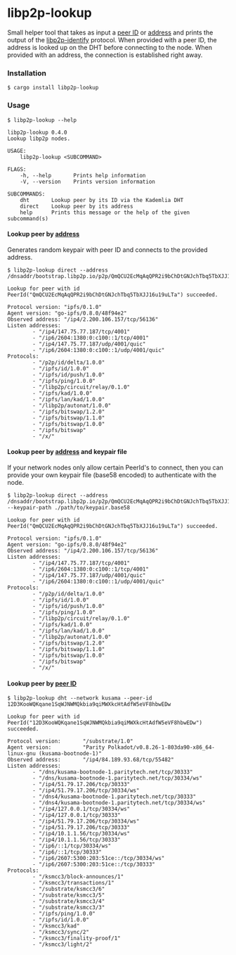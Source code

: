 # libp2p-lookup

Small helper tool that takes as input a [peer ID][peer-id] or
[address][multiaddr] and prints the output of the [libp2p-identify] protocol.
When provided with a peer ID, the address is looked up on the DHT before
connecting to the node. When provided with an address, the connection is
established right away.

### Installation

```
$ cargo install libp2p-lookup
```

### Usage

```
$ libp2p-lookup --help

libp2p-lookup 0.4.0
Lookup libp2p nodes.

USAGE:
    libp2p-lookup <SUBCOMMAND>

FLAGS:
    -h, --help       Prints help information
    -V, --version    Prints version information

SUBCOMMANDS:
    dht       Lookup peer by its ID via the Kademlia DHT
    direct    Lookup peer by its address
    help      Prints this message or the help of the given subcommand(s)
```

#### Lookup peer by [address][multiaddr]

Generates random keypair with peer ID and connects to the provided address.

```
$ libp2p-lookup direct --address /dnsaddr/bootstrap.libp2p.io/p2p/QmQCU2EcMqAqQPR2i9bChDtGNJchTbq5TbXJJ16u19uLTa

Lookup for peer with id PeerId("QmQCU2EcMqAqQPR2i9bChDtGNJchTbq5TbXJJ16u19uLTa") succeeded.

Protocol version: "ipfs/0.1.0"
Agent version: "go-ipfs/0.8.0/48f94e2"
Observed address: "/ip4/2.200.106.157/tcp/56136"
Listen addresses:
        - "/ip4/147.75.77.187/tcp/4001"
        - "/ip6/2604:1380:0:c100::1/tcp/4001"
        - "/ip4/147.75.77.187/udp/4001/quic"
        - "/ip6/2604:1380:0:c100::1/udp/4001/quic"
Protocols:
        - "/p2p/id/delta/1.0.0"
        - "/ipfs/id/1.0.0"
        - "/ipfs/id/push/1.0.0"
        - "/ipfs/ping/1.0.0"
        - "/libp2p/circuit/relay/0.1.0"
        - "/ipfs/kad/1.0.0"
        - "/ipfs/lan/kad/1.0.0"
        - "/libp2p/autonat/1.0.0"
        - "/ipfs/bitswap/1.2.0"
        - "/ipfs/bitswap/1.1.0"
        - "/ipfs/bitswap/1.0.0"
        - "/ipfs/bitswap"
        - "/x/"
```

#### Lookup peer by [address][multiaddr] and keypair file

If your network nodes only allow certain PeerId's to connect, then you can provide your own keypair file (base58 encoded) to authenticate with the node.

```
$ libp2p-lookup direct --address /dnsaddr/bootstrap.libp2p.io/p2p/QmQCU2EcMqAqQPR2i9bChDtGNJchTbq5TbXJJ16u19uLTa --keypair-path ./path/to/keypair.base58

Lookup for peer with id PeerId("QmQCU2EcMqAqQPR2i9bChDtGNJchTbq5TbXJJ16u19uLTa") succeeded.

Protocol version: "ipfs/0.1.0"
Agent version: "go-ipfs/0.8.0/48f94e2"
Observed address: "/ip4/2.200.106.157/tcp/56136"
Listen addresses:
        - "/ip4/147.75.77.187/tcp/4001"
        - "/ip6/2604:1380:0:c100::1/tcp/4001"
        - "/ip4/147.75.77.187/udp/4001/quic"
        - "/ip6/2604:1380:0:c100::1/udp/4001/quic"
Protocols:
        - "/p2p/id/delta/1.0.0"
        - "/ipfs/id/1.0.0"
        - "/ipfs/id/push/1.0.0"
        - "/ipfs/ping/1.0.0"
        - "/libp2p/circuit/relay/0.1.0"
        - "/ipfs/kad/1.0.0"
        - "/ipfs/lan/kad/1.0.0"
        - "/libp2p/autonat/1.0.0"
        - "/ipfs/bitswap/1.2.0"
        - "/ipfs/bitswap/1.1.0"
        - "/ipfs/bitswap/1.0.0"
        - "/ipfs/bitswap"
        - "/x/"
```

#### Lookup peer by [peer ID][peer-id]

```
$ libp2p-lookup dht --network kusama --peer-id 12D3KooWQKqane1SqWJNWMQkbia9qiMWXkcHtAdfW5eVF8hbwEDw

Lookup for peer with id PeerId("12D3KooWQKqane1SqWJNWMQkbia9qiMWXkcHtAdfW5eVF8hbwEDw") succeeded.

Protocol version:       "/substrate/1.0"
Agent version:          "Parity Polkadot/v0.8.26-1-803da90-x86_64-linux-gnu (kusama-bootnode-1)"
Observed address:       "/ip4/84.189.93.68/tcp/55482"
Listen addresses:
        - "/dns/kusama-bootnode-1.paritytech.net/tcp/30333"
        - "/dns/kusama-bootnode-1.paritytech.net/tcp/30334/ws"
        - "/ip4/51.79.17.206/tcp/30333"
        - "/ip4/51.79.17.206/tcp/30334/ws"
        - "/dns4/kusama-bootnode-1.paritytech.net/tcp/30333"
        - "/dns4/kusama-bootnode-1.paritytech.net/tcp/30334/ws"
        - "/ip4/127.0.0.1/tcp/30334/ws"
        - "/ip4/127.0.0.1/tcp/30333"
        - "/ip4/51.79.17.206/tcp/30334/ws"
        - "/ip4/51.79.17.206/tcp/30333"
        - "/ip4/10.1.1.56/tcp/30334/ws"
        - "/ip4/10.1.1.56/tcp/30333"
        - "/ip6/::1/tcp/30334/ws"
        - "/ip6/::1/tcp/30333"
        - "/ip6/2607:5300:203:51ce::/tcp/30334/ws"
        - "/ip6/2607:5300:203:51ce::/tcp/30333"
Protocols:
        - "/ksmcc3/block-announces/1"
        - "/ksmcc3/transactions/1"
        - "/substrate/ksmcc3/6"
        - "/substrate/ksmcc3/5"
        - "/substrate/ksmcc3/4"
        - "/substrate/ksmcc3/3"
        - "/ipfs/ping/1.0.0"
        - "/ipfs/id/1.0.0"
        - "/ksmcc3/kad"
        - "/ksmcc3/sync/2"
        - "/ksmcc3/finality-proof/1"
        - "/ksmcc3/light/2"
```

[peer-id]: https://docs.libp2p.io/concepts/peer-id/
[multiaddr]: https://docs.libp2p.io/concepts/addressing/
[libp2p-identify]: https://github.com/libp2p/specs/tree/master/identify

